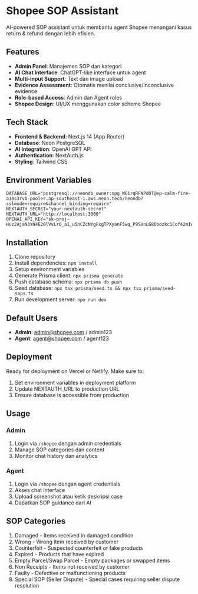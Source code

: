 # Shopee SOP Assistant

AI-powered SOP assistant untuk membantu agent Shopee menangani kasus return & refund dengan lebih efisien.

## Features

- **Admin Panel**: Manajemen SOP dan kategori
- **AI Chat Interface**: ChatGPT-like interface untuk agent
- **Multi-input Support**: Text dan image upload
- **Evidence Assessment**: Otomatis menilai conclusive/inconclusive evidence
- **Role-based Access**: Admin dan Agent roles
- **Shopee Design**: UI/UX menggunakan color scheme Shopee

## Tech Stack

- **Frontend & Backend**: Next.js 14 (App Router)
- **Database**: Neon PostgreSQL
- **AI Integration**: OpenAI GPT API
- **Authentication**: NextAuth.js
- **Styling**: Tailwind CSS

## Environment Variables

```env
DATABASE_URL="postgresql://neondb_owner:npg_W61rqRFNPdOT@ep-calm-fire-a10s3rvb-pooler.ap-southeast-1.aws.neon.tech/neondb?sslmode=require&channel_binding=require"
NEXTAUTH_SECRET="your-nextauth-secret"
NEXTAUTH_URL="http://localhost:3000"
OPENAI_API_KEY="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"
```

## Installation

1. Clone repository
2. Install dependencies: `npm install`
3. Setup environment variables
4. Generate Prisma client: `npx prisma generate`
5. Push database schema: `npx prisma db push`
6. Seed database: `npx tsx prisma/seed.ts && npx tsx prisma/seed-sops.ts`
7. Run development server: `npm run dev`

## Default Users

- **Admin**: admin@shopee.com / admin123
- **Agent**: agent@shopee.com / agent123

## Deployment

Ready for deployment on Vercel or Netlify. Make sure to:

1. Set environment variables in deployment platform
2. Update NEXTAUTH_URL to production URL
3. Ensure database is accessible from production

## Usage

### Admin
1. Login via `/shopee` dengan admin credentials
2. Manage SOP categories dan content
3. Monitor chat history dan analytics

### Agent
1. Login via `/shopee` dengan agent credentials
2. Akses chat interface
3. Upload screenshot atau ketik deskripsi case
4. Dapatkan SOP guidance dari AI

## SOP Categories

1. Damaged - Items received in damaged condition
2. Wrong - Wrong item received by customer
3. Counterfeit - Suspected counterfeit or fake products
4. Expired - Products that have expired
5. Empty Parcel/Swap Parcel - Empty packages or swapped items
6. Non Receipts - Items not received by customer
7. Faulty - Defective or malfunctioning products
8. Special SOP (Seller Dispute) - Special cases requiring seller dispute resolution
